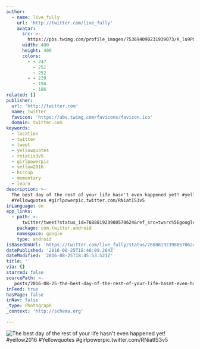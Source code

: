 ```yaml
---
author:
  - name: live_fully
    url: 'http://twitter.com/live_fully'
    avatar:
      src: >-
        https://pbs.twimg.com/profile_images/753694090231939073/K_lu9POn_400x400.jpg
      width: 400
      height: 400
      colors:
        - - 247
          - 251
          - 252
        - - 239
          - 194
          - 186
related: []
publisher:
  url: 'http://twitter.com'
  name: Twitter
  favicon: 'https://abs.twimg.com/favicons/favicon.ico'
  domain: twitter.com
keywords:
  - location
  - twitter
  - tweet
  - yellowquotes
  - rniatis3v5
  - girlpowerpic
  - yellow2016
  - hiccup
  - momentary
  - learn
description: >-
  The best day of the rest of your life hasn't even happened yet! #yellow2016
  #Yellowquotes #girlpowerpic.twitter.com/RNiatIS3v5
inLanguage: en
app_links:
  - path: >-
      twitter/tweet?status_id=768881923980570624&ref_src=twsrc%5Egoogle%7Ctwcamp%5Eandroidseo%7Ctwgr%5Estatus%7Ctwterm%5E768881923980570624
    package: com.twitter.android
    namespace: google
    type: android
isBasedOnUrl: 'https://twitter.com/live_fully/status/768881923980570624'
datePublished: '2016-08-25T18:46:09.284Z'
dateModified: '2016-08-25T18:45:53.521Z'
title: ''
via: {}
starred: false
sourcePath: >-
  _posts/2016-08-25-the-best-day-of-the-rest-of-your-life-hasnt-even-happened-y.md
inFeed: true
hasPage: false
inNav: false
_type: Photograph
_context: 'http://schema.org'

---
```

![The best day of the rest of your life hasn't even happened yet! #yellow2016 #Yellowquotes #girlpowerpic.twitter.com/RNiatIS3v5](https://pbs.twimg.com/media/CqueCEuUIAEn3uZ.jpg:large)